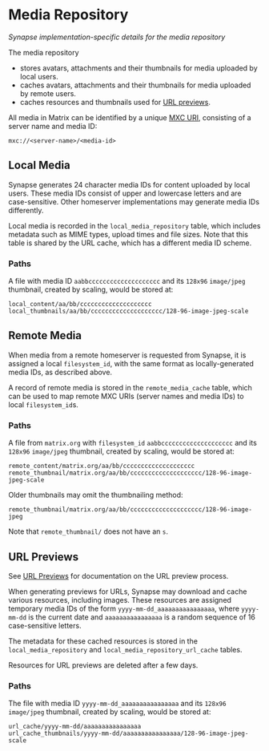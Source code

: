 # Media Repository 

*Synapse implementation-specific details for the media repository*

The media repository
 * stores avatars, attachments and their thumbnails for media uploaded by local
   users.
 * caches avatars, attachments and their thumbnails for media uploaded by remote
   users.
 * caches resources and thumbnails used for
   [URL previews](development/url_previews.md).

All media in Matrix can be identified by a unique
[MXC URI](https://spec.matrix.org/latest/client-server-api/#matrix-content-mxc-uris),
consisting of a server name and media ID:
```
mxc://<server-name>/<media-id>
```

## Local Media
Synapse generates 24 character media IDs for content uploaded by local users.
These media IDs consist of upper and lowercase letters and are case-sensitive.
Other homeserver implementations may generate media IDs differently.

Local media is recorded in the `local_media_repository` table, which includes
metadata such as MIME types, upload times and file sizes.
Note that this table is shared by the URL cache, which has a different media ID
scheme.

### Paths
A file with media ID `aabbcccccccccccccccccccc` and its `128x96` `image/jpeg`
thumbnail, created by scaling, would be stored at:
```
local_content/aa/bb/cccccccccccccccccccc
local_thumbnails/aa/bb/cccccccccccccccccccc/128-96-image-jpeg-scale
```

## Remote Media
When media from a remote homeserver is requested from Synapse, it is assigned
a local `filesystem_id`, with the same format as locally-generated media IDs,
as described above.

A record of remote media is stored in the `remote_media_cache` table, which
can be used to map remote MXC URIs (server names and media IDs) to local
`filesystem_id`s.

### Paths
A file from `matrix.org` with `filesystem_id` `aabbcccccccccccccccccccc` and its
`128x96` `image/jpeg` thumbnail, created by scaling, would be stored at:
```
remote_content/matrix.org/aa/bb/cccccccccccccccccccc
remote_thumbnail/matrix.org/aa/bb/cccccccccccccccccccc/128-96-image-jpeg-scale
```
Older thumbnails may omit the thumbnailing method:
```
remote_thumbnail/matrix.org/aa/bb/cccccccccccccccccccc/128-96-image-jpeg
```

Note that `remote_thumbnail/` does not have an `s`.

## URL Previews
See [URL Previews](development/url_previews.md) for documentation on the URL preview
process.

When generating previews for URLs, Synapse may download and cache various
resources, including images. These resources are assigned temporary media IDs
of the form `yyyy-mm-dd_aaaaaaaaaaaaaaaa`, where `yyyy-mm-dd` is the current
date and `aaaaaaaaaaaaaaaa` is a random sequence of 16 case-sensitive letters.

The metadata for these cached resources is stored in the
`local_media_repository` and `local_media_repository_url_cache` tables.

Resources for URL previews are deleted after a few days.

### Paths
The file with media ID `yyyy-mm-dd_aaaaaaaaaaaaaaaa` and its `128x96`
`image/jpeg` thumbnail, created by scaling, would be stored at:
```
url_cache/yyyy-mm-dd/aaaaaaaaaaaaaaaa
url_cache_thumbnails/yyyy-mm-dd/aaaaaaaaaaaaaaaa/128-96-image-jpeg-scale
```
